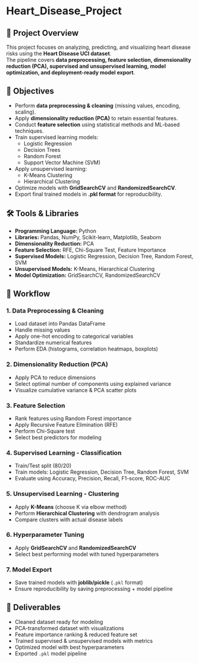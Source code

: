 # Heart_Disease_Project

## 📌 Project Overview
This project focuses on analyzing, predicting, and visualizing heart disease risks using the **Heart Disease UCI dataset**.  
The pipeline covers **data preprocessing, feature selection, dimensionality reduction (PCA), supervised and unsupervised learning, model optimization, and deployment-ready model export**.  

## 🎯 Objectives
- Perform **data preprocessing & cleaning** (missing values, encoding, scaling).
- Apply **dimensionality reduction (PCA)** to retain essential features.
- Conduct **feature selection** using statistical methods and ML-based techniques.
- Train supervised learning models:
  - Logistic Regression  
  - Decision Trees  
  - Random Forest  
  - Support Vector Machine (SVM)  
- Apply unsupervised learning:
  - K-Means Clustering  
  - Hierarchical Clustering  
- Optimize models with **GridSearchCV** and **RandomizedSearchCV**.
- Export final trained models in **.pkl format** for reproducibility.  

## 🛠 Tools & Libraries
- **Programming Language:** Python  
- **Libraries:** Pandas, NumPy, Scikit-learn, Matplotlib, Seaborn  
- **Dimensionality Reduction:** PCA  
- **Feature Selection:** RFE, Chi-Square Test, Feature Importance  
- **Supervised Models:** Logistic Regression, Decision Tree, Random Forest, SVM  
- **Unsupervised Models:** K-Means, Hierarchical Clustering  
- **Model Optimization:** GridSearchCV, RandomizedSearchCV  

## 📂 Workflow
### 1. Data Preprocessing & Cleaning
- Load dataset into Pandas DataFrame  
- Handle missing values  
- Apply one-hot encoding to categorical variables  
- Standardize numerical features  
- Perform EDA (histograms, correlation heatmaps, boxplots)  

### 2. Dimensionality Reduction (PCA)
- Apply PCA to reduce dimensions  
- Select optimal number of components using explained variance  
- Visualize cumulative variance & PCA scatter plots  

### 3. Feature Selection
- Rank features using Random Forest importance  
- Apply Recursive Feature Elimination (RFE)  
- Perform Chi-Square test  
- Select best predictors for modeling  

### 4. Supervised Learning - Classification
- Train/Test split (80/20)  
- Train models: Logistic Regression, Decision Tree, Random Forest, SVM  
- Evaluate using Accuracy, Precision, Recall, F1-score, ROC-AUC  

### 5. Unsupervised Learning - Clustering
- Apply **K-Means** (choose K via elbow method)  
- Perform **Hierarchical Clustering** with dendrogram analysis  
- Compare clusters with actual disease labels  

### 6. Hyperparameter Tuning
- Apply **GridSearchCV** and **RandomizedSearchCV**  
- Select best performing model with tuned hyperparameters  

### 7. Model Export
- Save trained models with **joblib/pickle** (`.pkl` format)  
- Ensure reproducibility by saving preprocessing + model pipeline  

## 🚀 Deliverables
- Cleaned dataset ready for modeling  
- PCA-transformed dataset with visualizations  
- Feature importance ranking & reduced feature set  
- Trained supervised & unsupervised models with metrics  
- Optimized model with best hyperparameters  
- Exported `.pkl` model pipeline  

